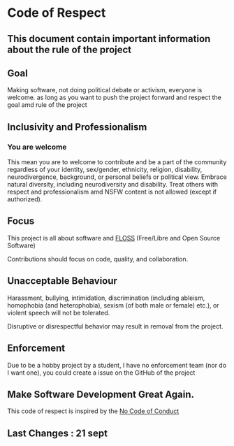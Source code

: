 # Code of Respect

## This document contain important information about the rule of the project

## Goal 

Making software, not doing political debate or activism, everyone is welcome.
as long as you want to push the project forward and respect the goal amd rule
of the project

## Inclusivity and Professionalism

### You are welcome 

This mean you are to welcome to contribute and be a part of the community regardless 
of your identity, sex/gender, ethnicity, religion, disability, neurodivergence, background,
or personal beliefs or political view. Embrace natural diversity, including neurodiversity
and disability. Treat others with respect and professionalism amd NSFW content is not allowed (except if authorized).

## Focus

This project is all about software and [FLOSS](https://www.gnu.org/philosophy/free-sw.html) (Free/Libre and Open Source Software)

Contributions should focus on code, quality, and collaboration.

## Unacceptable Behaviour

Harassment, bullying, intimidation, discrimination (including ableism, homophobia (and heterophobia), sexism (of both male or female) etc.), or violent speech will not be tolerated.

Disruptive or disrespectful behavior may result in removal from the project.

## Enforcement

Due to be a hobby project by a student, I have no enforcement team (nor do I want one), you could create a issue on the GitHub of the project

## Make Software Development Great Again.

This code of respect is inspired by the [No Code of Conduct](https://nocodeofconduct.com/)

## Last Changes : 21 sept 